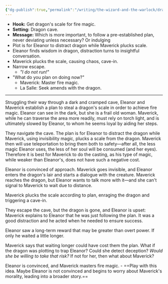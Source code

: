 ```yaml
---
{"dg-publish":true,"permalink":"/writing/the-wizard-and-the-warlock/dragon-games-draft-i/"}
---
```


- **Hook:** Get dragon's scale for fire magic.
- **Setting:** Dragon cave.
- **Message:** Which is more important, to follow a pre-established plan, never deviating unless necessary? Or indulging 
- Plot is for Eleanor to distract dragon while Maverick plucks scale.
- Eleanor finds wisdom in dragon, distraction turns to insightful conversation.
- Maverick plucks the scale, causing chaos, cave-in.
- Narrow escape.
	- *"I do not run!"*
- "What do you plan on doing now?"
	- Maverick: Master fire magic.
	- La Salle: Seek amends with the dragon.
---
Struggling their way through a dark and cramped cave, Eleanor and Maverick establish a plan to steal a dragon's scale in order to achieve fire magic. Eleanor can see in the dark, but she is a frail old woman. Maverick, while he can traverse the area more readily, must rely on torch light, and is ultimately slowed by Eleanor, to whom he seems loyal by aiding her steps.

They navigate the cave. The plan is for Eleanor to distract the dragon while Maverick, using invisibility magic, plucks a scale from the dragon. Maverick then will use teleportation to bring them both to safety—after all, the less magic Eleanor uses, the less of her soul will be consumed (and her eyes). Therefore it is best for Maverick to do the casting, as his type of magic, while weaker than Eleanor's, does not have such a negative cost.

Eleanor is convinced of approach. Maverick goes invisible, and Eleanor enters the dragon's lair and starts a dialogue with the creature. Maverick reaches the dragon, but Eleanor wants to talk more with it—and she can't signal to Maverick to wait due to distance. 

Maverick plucks the scale according to plan, enraging the dragon and triggering a cave-in.

They escape the cave, but the dragon is gone, and Eleanor is upset: Maverick explains to Eleanor that he was just following the plan. It was a good distraction and he acted when he needed to ensure success. 

Eleanor saw a long-term reward that may be greater than overt power. If only he waited a little longer.

Maverick says that waiting longer could have cost them the plan. What if the dragon was plotting to trap Eleanor? Could she detect deception? *Would she be willing to take that risk?* If not for her, then what about Maverick?

Eleanor is convinced, and Maverick masters fire magic.
	- ==Play with this idea. Maybe Eleanor is not convinced and begins to worry about Maverick's morality, leading into a broader story.==